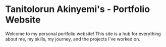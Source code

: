 # Tanitolorun Akinyemi's - Portfolio Website
Welcome to my personal portfolio website! This site is a hub for everything about me, my skills, my journey, and the projects I've worked on.
